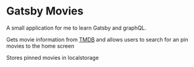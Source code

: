 # Gatsby Movies

A small application for me to learn Gatsby and graphQL.

Gets movie information from [TMDB](https://www.themoviedb.org/?language=en-US) and allows users to search for an pin movies to the home screen

Stores pinned movies in localstorage